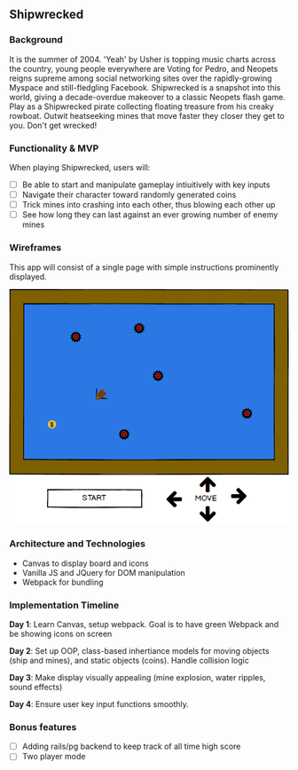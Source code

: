 ## Shipwrecked

### Background

It is the summer of 2004. 'Yeah' by Usher is topping music charts across the country, young people everywhere are Voting for Pedro, and Neopets reigns supreme among social networking sites over the rapidly-growing Myspace and still-fledgling Facebook.
Shipwrecked is a snapshot into this world, giving a decade-overdue makeover to a classic Neopets flash game. Play as a Shipwrecked
pirate collecting floating treasure from his creaky rowboat. Outwit heatseeking mines that move faster they closer they get to you.
Don't get wrecked!

### Functionality & MVP  

When playing Shipwrecked, users will:

- [ ] Be able to start and manipulate gameplay intiuitively with key inputs
- [ ] Navigate their character toward randomly generated coins
- [ ] Trick mines into crashing into each other, thus blowing each other up
- [ ] See how long they can last against an ever growing number of enemy mines

### Wireframes

This app will consist of a single page with simple instructions prominently displayed.

![wireframes](images/shipwrecked_wireframe.png)

### Architecture and Technologies

- Canvas to display board and icons
- Vanilla JS and JQuery for DOM manipulation
- Webpack for bundling

### Implementation Timeline

**Day 1**: Learn Canvas, setup webpack. Goal is to have green Webpack and be showing icons on screen

**Day 2**: Set up OOP, class-based inhertiance models for moving objects (ship and mines), and static objects (coins).
Handle collision logic

**Day 3**: Make display visually appealing (mine explosion, water ripples, sound effects)

**Day 4**: Ensure user key input functions smoothly.


### Bonus features

- [ ] Adding rails/pg backend to keep track of all time high score
- [ ] Two player mode
